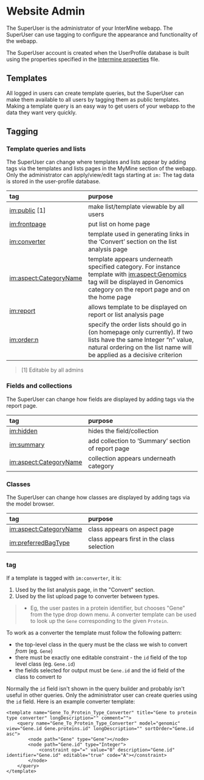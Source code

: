 # Website Admin

The SuperUser is the administrator of your InterMine webapp. The SuperUser can use tagging to configure the appearance and functionality of the webapp.

The SuperUser account is created when the UserProfile database is built using the properties specified in the [Intermine properties](../properties/intermine-properties.md) file.

## Templates

All logged in users can create template queries, but the SuperUser can make them available to all users by tagging them as public templates. Making a template query is an easy way to get users of your webapp to the data they want very quickly.

## Tagging

### Template queries and lists

The SuperUser can change where templates and lists appear by adding tags via the templates and lists pages in the MyMine section of the webapp. Only the administrator can apply/view/edit tags starting at `im:` The tag data is stored in the user-profile database.

| tag | purpose |
| :--- | :--- |
| [im:public](im:public) \[1\] | make list/template viewable by all users |
| [im:frontpage](im:frontpage) | put list on home page |
| [im:converter](im:converter) | template used in generating links in the ‘Convert’ section on the list analysis page |
| [im:aspect:CategoryName](im:aspect:CategoryName) | template appears underneath specified category. For instance template with [im:aspect:Genomics](im:aspect:Genomics) tag will be displayed in Genomics category on the report page and on the home page |
| [im:report](im:report) | allows template to be displayed on report or list analysis page |
| [im:order:n](im:order:n) | specify the order lists should go in \(on homepage only currently\). If two lists have the same Integer “n” value, natural ordering on the list name will be applied as a decisive criterion |

> \[1\] Editable by all admins

### Fields and collections

The SuperUser can change how fields are displayed by adding tags via the report page.

| tag | purpose |
| :--- | :--- |
| [im:hidden](im:hidden) | hides the field/collection |
| [im:summary](im:summary) | add collection to ‘Summary’ section of report page |
| [im:aspect:CategoryName](im:aspect:CategoryName) | collection appears underneath category |

### Classes

The SuperUser can change how classes are displayed by adding tags via the model browser.

| tag | purpose |
| :--- | :--- |
| [im:aspect:CategoryName](im:aspect:CategoryName) | class appears on aspect page |
| [im:preferredBagType](im:preferredBagType) | class appears first in the class selection |

### tag

If a template is tagged with `im:converter`, it is:

1. Used by the list analysis page, in the "Convert" section.
2. Used by the list upload page to converter between types.

> * Eg, the user pastes in a protein identifier, but chooses "Gene" from the type drop down menu. A converter template can be used to look up the `Gene` corresponding to the given `Protein`.

To work as a converter the template must follow the following pattern:

* the top-level class in the query must be the class we wish to convert _from_ \(eg. `Gene`\)
* there must be exactly one editable constraint - the `id` field of the top level class \(eg. `Gene.id`\)
* the fields selected for output must be `Gene.id` and the id field of the class to convert _to_

Normally the `id` field isn't shown in the query builder and probably isn't useful in other queries. Only the administrator user can create queries using the `id` field. Here is an example converter template:

```markup
<template name="Gene_To_Protein_Type_Converter" title="Gene to protein type converter" longDescription="" comment="">
    <query name="Gene_To_Protein_Type_Converter" model="genomic" view="Gene.id Gene.proteins.id" longDescription="" sortOrder="Gene.id asc">
        <node path="Gene" type="Gene"></node>
        <node path="Gene.id" type="Integer">
            <constraint op="=" value="0" description="Gene.id" identifier="Gene.id" editable="true" code="A"></constraint>
        </node>
    </query>
</template>
```

